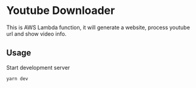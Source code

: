 # Youtube Downloader

This is AWS Lambda function, it will generate a website, process youtube url and show video info.

## Usage

Start development server

```
yarn dev
```
